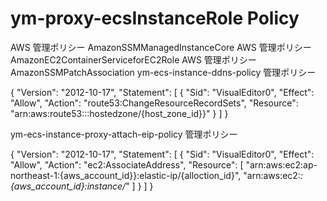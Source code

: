 # ym-proxy-ecsInstanceRole Policy

AWS 管理ポリシー AmazonSSMManagedInstanceCore
AWS 管理ポリシー AmazonEC2ContainerServiceforEC2Role
AWS 管理ポリシー AmazonSSMPatchAssociation
ym-ecs-instance-ddns-policy
管理ポリシー

{
    "Version": "2012-10-17",
    "Statement": [
        {
            "Sid": "VisualEditor0",
            "Effect": "Allow",
            "Action": "route53:ChangeResourceRecordSets",
            "Resource": "arn:aws:route53:::hostedzone/{host_zone_id}}"
        }
    ]
}

ym-ecs-instance-proxy-attach-eip-policy
管理ポリシー

{
    "Version": "2012-10-17",
    "Statement": [
        {
            "Sid": "VisualEditor0",
            "Effect": "Allow",
            "Action": "ec2:AssociateAddress",
            "Resource": [
                "arn:aws:ec2:ap-northeast-1:{aws_account_id}}:elastic-ip/{alloction_id}",
                "arn:aws:ec2:*:{aws_account_id}:instance/*"
            ]
        }
    ]
}
